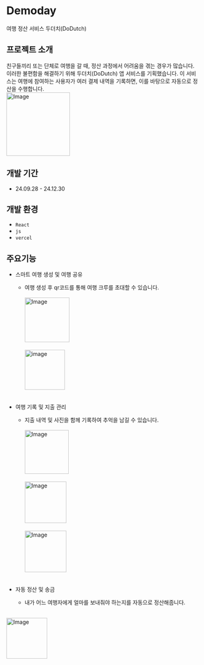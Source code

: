 # Demoday
여행 정산 서비스 두더치(DoDutch)

## 프로젝트 소개
친구들끼리 또는 단체로 여행을 갈 때, 정산 과정에서 어려움을 겪는 경우가 많습니다. 
<br>
이러한 불편함을 해결하기 위해 두더치(DoDutch) 앱 서비스를 기획했습니다. 이 서비스는 여행에 참여하는 사용자가 여러 결제 내역을 기록하면, 이를 바탕으로 자동으로 정산을 수행합니다.
<br>
<img width="165" alt="Image" src="https://github.com/user-attachments/assets/d2e07059-5602-40fe-a5d3-b35aef528b91" />

## 개발 기간
* 24.09.28 - 24.12.30
## 개발 환경
- `React`
- `js`
- `vercel`

## 주요기능
- 스마트 여행 생성 및 여행 공유
  - 여행 생성 후 qr코드를 통해 여행 크루를 초대할 수 있습니다.<br><br>
<img width="116" alt="Image" src="https://github.com/user-attachments/assets/b55f176e-3e98-4076-a3a9-81d1efef60ad" /><br><br>
<img width="104" alt="image" src="https://github.com/user-attachments/assets/45d211db-96d2-4048-9a5c-7ecbb553c691" /><br><br>

- 여행 기록 및 지출 관리
  - 지출 내역 및 사진을 함께 기록하여 추억을 남길 수 있습니다.<br><br>
<img width="114" alt="Image" src="https://github.com/user-attachments/assets/b1306517-536c-4cbb-b57d-8be1eca42be7" /><br><br>
<img width="108" alt="Image" src="https://github.com/user-attachments/assets/9c5596e8-b1ec-43d4-8ee4-23456fa3e7f8" /><br><br>
<img width="108" alt="Image" src="https://github.com/user-attachments/assets/c673d4a5-acf7-4625-bb9e-b1d46e73538d" /><br><br>
- 자동 정산 및 송금
  - 내가 어느 여행자에게 얼마를 보내줘야 하는지를 자동으로 정산해줍니다.<br><br>
<img width="106" alt="Image" src="https://github.com/user-attachments/assets/466a2742-451c-4416-aa78-5ee4a387a648" />

